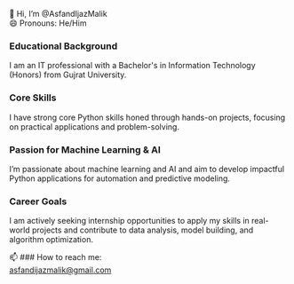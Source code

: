 👋 Hi, I’m @AsfandIjazMalik <br>
😄 Pronouns: He/Him<br>

### Educational Background <br>
I am an IT professional with a Bachelor's in Information Technology (Honors) from Gujrat University.
<br>
### Core Skills <br>
I have strong core Python skills honed through hands-on projects, focusing on practical applications and problem-solving.
<br>
### Passion for Machine Learning & AI <br>
I’m passionate about machine learning and AI and aim to develop impactful Python applications for automation and predictive modeling.
<br>
### Career Goals <br>
I am actively seeking internship opportunities to apply my skills in real-world projects and contribute to data analysis, model building, and algorithm optimization.
<br>

📫 ### How to reach me:<br> asfandijazmalik@gmail.com <br>
